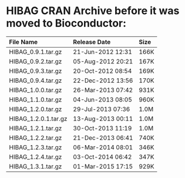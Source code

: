 HIBAG CRAN Archive before it was moved to Bioconductor:
=======

| File Name            | Release Date      | Size |
|:---------------------|:------------------|:-----|
| HIBAG_0.9.1.tar.gz   | 21-Jun-2012 12:31 | 166K |
| HIBAG_0.9.2.tar.gz   | 05-Aug-2012 20:21 | 167K |
| HIBAG_0.9.3.tar.gz   | 20-Oct-2012 08:54 | 169K |
| HIBAG_0.9.4.tar.gz   | 22-Dec-2012 13:56 | 170K |
| HIBAG_1.0.0.tar.gz   | 26-Mar-2013 07:42 | 931K |
| HIBAG_1.1.0.tar.gz   | 04-Jun-2013 08:05 | 960K |
| HIBAG_1.2.0.tar.gz   | 29-Jul-2013 07:36 | 1.0M |
| HIBAG_1.2.0.1.tar.gz | 13-Aug-2013 00:11 | 1.0M |
| HIBAG_1.2.1.tar.gz   | 30-Oct-2013 11:19 | 1.0M |
| HIBAG_1.2.2.tar.gz   | 21-Dec-2013 06:41 | 740K |
| HIBAG_1.2.3.tar.gz   | 06-Mar-2014 08:01 | 346K |
| HIBAG_1.2.4.tar.gz   | 03-Oct-2014 06:42 | 347K |
| HIBAG_1.3.1.tar.gz   | 01-Mar-2015 17:15 | 929K |
